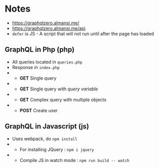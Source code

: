 # Notes

- https://graphqlzero.almansi.me/
- https://graphqlzero.almansi.me/api
- `defer` is JS - A script that will not run until after the page has loaded

## GraphQL in Php (php)

- All queries located in `queries.php`
- Response in `index.php`
- - **GET** Single query
- - **GET** Single query with *query variable*
- - **GET** Complex query with multiple objects
- - **POST** Create user

## GraphQL in Javascript (js)

- Uses webpack, do `npm install`
- - For installing JQuery : `npm i jquery`
- - Compile JS in watch mode : `npm run build -- watch`